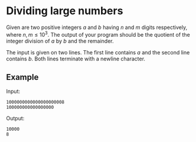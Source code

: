 # Dividing large numbers

Given are two positive integers $a$ and $b$ having $n$ and $m$ digits respectively, where $n, m \leq 10^3$. The output of your program should be the quotient of the integer division of $a$ by $b$ and the remainder.

The input is given on two lines. The first line contains $a$ and the second line contains $b$. Both lines terminate with a newline character.

## Example

Input:

```text
1000000000000000000008
100000000000000000
```

Output:

```text
10000
8
```

